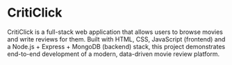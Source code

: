 # CritiClick
CritiClick is a full-stack web application that allows users to browse movies and write reviews for them. Built with HTML, CSS, JavaScript (frontend) and a Node.js + Express + MongoDB (backend) stack, this project demonstrates end-to-end development of a modern, data-driven movie review platform.

